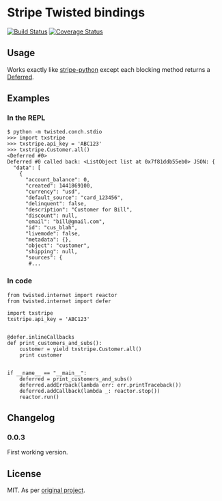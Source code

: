 # Stripe Twisted bindings

[![Build Status](https://travis-ci.org/lextoumbourou/txstripe.svg?branch=master)](https://travis-ci.org/lextoumbourou/txstripe)
[![Coverage Status](https://coveralls.io/repos/lextoumbourou/txstripe/badge.svg?branch=master&service=github)](https://coveralls.io/github/lextoumbourou/txstripe?branch=master)

## Usage

Works exactly like [stripe-python](https://github.com/stripe/stripe-python) except each blocking method returns a [Deferred](http://twistedmatrix.com/documents/current/core/howto/defer.html).

## Examples

### In the REPL

```
$ python -m twisted.conch.stdio
>>> import txstripe
>>> txstripe.api_key = 'ABC123'
>>> txstripe.Customer.all()
<Deferred #0>
Deferred #0 called back: <ListObject list at 0x7f81ddb55eb0> JSON: {
  "data": [
    {
      "account_balance": 0,
      "created": 1441869100,
      "currency": "usd",
      "default_source": "card_123456",
      "delinquent": false,
      "description": "Customer for Bill",
      "discount": null,
      "email": "bill@gmail.com",
      "id": "cus_blah",
      "livemode": false,
      "metadata": {},
      "object": "customer",
      "shipping": null,
      "sources": {
       #...
```

### In code

```
from twisted.internet import reactor
from twisted.internet import defer

import txstripe
txstripe.api_key = 'ABC123'


@defer.inlineCallbacks
def print_customers_and_subs():
    customer = yield txstripe.Customer.all()
    print customer


if __name__ == "__main__":
    deferred = print_customers_and_subs()
    deferred.addErrback(lambda err: err.printTraceback())
    deferred.addCallback(lambda _: reactor.stop())
    reactor.run()
```

## Changelog

### 0.0.3

First working version.

## License

MIT. As per [original project](https://github.com/stripe/stripe-python).
